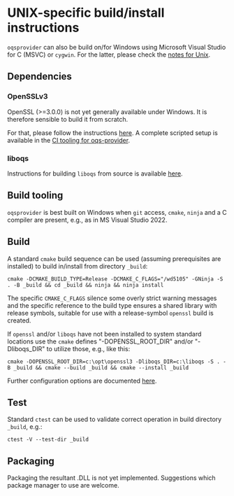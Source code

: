 UNIX-specific build/install instructions
========================================

`oqsprovider` can also be build on/for Windows using Microsoft Visual
Studio for C (MSVC) or `cygwin`. For the latter, please check the
[notes for Unix](NOTES-UNIX.md).

## Dependencies

### OpenSSLv3

OpenSSL (>=3.0.0) is not yet generally available under Windows. It is
therefore sensible to build it from scratch.

For that, please follow the instructions [here](https://github.com/openssl/openssl/blob/master/NOTES-WINDOWS.md).
A complete scripted setup is available in the [CI tooling for oqs-provider](https://github.com/open-quantum-safe/oqs-provider/blob/main/.github/workflows/windows.yml).

### liboqs

Instructions for building `liboqs` from source is available 
[here](https://github.com/open-quantum-safe/liboqs#windows).

## Build tooling

`oqsprovider` is best built on Windows when `git` access, `cmake`, `ninja` and
a C compiler are present, e.g., as in MS Visual Studio 2022.

## Build

A standard `cmake` build sequence can be used (assuming prerequisites are installed)
to build in/install from directory `_build`:

    cmake -DCMAKE_BUILD_TYPE=Release -DCMAKE_C_FLAGS="/wd5105" -GNinja -S . -B _build && cd _build && ninja && ninja install

The specific `CMAKE_C_FLAGS` silence some overly strict warning messages and
the specific reference to the build type ensures a shared library with
release symbols, suitable for use with a release-symbol `openssl` build
is created.

If `openssl` and/or `liboqs` have not been installed to system standard locations
use the `cmake` defines "-DOPENSSL_ROOT_DIR" and/or "-Dliboqs_DIR" to utilize
those, e.g., like this:

    cmake -DOPENSSL_ROOT_DIR=c:\opt\openssl3 -Dliboqs_DIR=c:\liboqs -S . -B _build && cmake --build _build && cmake --install _build

Further configuration options are documented [here](CONFIGURE.md#build-install-options).

## Test

Standard `ctest` can be used to validate correct operation in build directory `_build`, e.g.:

    ctest -V --test-dir _build

## Packaging

Packaging the resultant .DLL is not yet implemented. Suggestions which package manager
to use are welcome.
